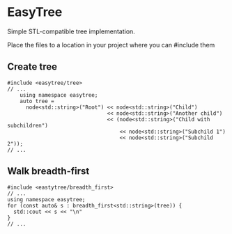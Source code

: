 # EasyTree
Simple STL-compatible tree implementation. 

Place the files to a location in your project where you can #include them

## Create tree
```
#include <easytree/tree>
// ...
    using namespace easytree;
    auto tree =
      node<std::string>("Root") << node<std::string>("Child")
                                << node<std::string>("Another child")
                                << (node<std::string>("Child with subchildren")
                                    << node<std::string>("Subchild 1")
                                    << node<std::string>("Subchild 2"));
// ...      
```

## Walk breadth-first
```
#include <eastytree/breadth_first>
// ...
using namespace easytree;
for (const auto& s : breadth_first<std::string>(tree)) {
  std::cout << s << "\n"
}
// ...
```

